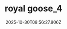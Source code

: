 ---
title: "royal goose_4"
description: ""
image: "/uploads/photos/1761814587799-royal_goose_4.webp"
display: "/uploads/photos/1761814587799-royal_goose_4-display.webp"
thumbnail: "/uploads/photos/1761814587799-royal_goose_4-thumb.webp"
width: 6000
height: 4000
featured: true
date: 2025-10-30T08:56:27.806Z
order: 0
---